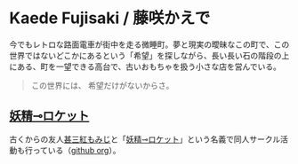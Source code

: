 # Kaede Fujisaki / 藤咲かえで

今でもレトロな路面電車が街中を走る微睡町。夢と現実の曖昧なこの町で、この世界ではないどこかにあるという「希望」を探しながら、長い長い石の階段の上にある、町を一望できる高台で、古いおもちゃを扱う小さな店を営んでいる。

> この世界には、 希望だけがないからさ。

## [妖精⊸ロケット](https://hexe.net/)

古くからの友人[甚三紅もみじ](https://github.com/momiji-san)と「[妖精⊸ロケット](https://hexe.net/)」という名義で同人サークル活動も行っている（[github org](https://github.com/fairy-rockets)）。
